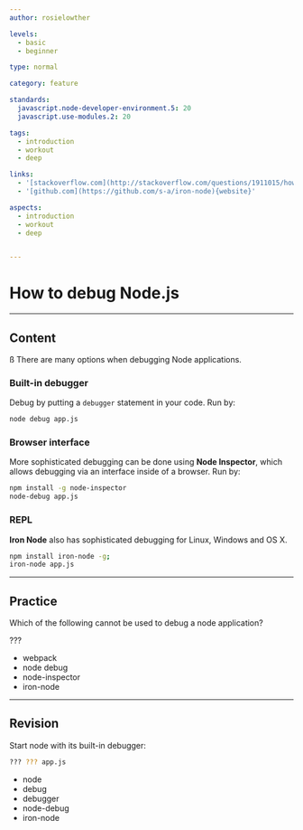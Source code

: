 ```yaml
---
author: rosielowther

levels:
  - basic
  - beginner

type: normal

category: feature

standards:
  javascript.node-developer-environment.5: 20
  javascript.use-modules.2: 20

tags:
  - introduction
  - workout
  - deep

links:
  - '[stackoverflow.com](http://stackoverflow.com/questions/1911015/how-do-i-debug-node-js-applications/31502652#31502652){website}'
  - '[github.com](https://github.com/s-a/iron-node){website}'

aspects:
  - introduction
  - workout
  - deep


---
```

# How to debug Node.js

---
## Content
ß
There are many options when debugging Node applications.

### Built-in debugger

Debug by putting a `debugger` statement in your code.
Run by:

```bash
node debug app.js
```

### Browser interface

More sophisticated debugging can be done using **Node Inspector**, which allows debugging via an interface inside of a browser.
Run by:

```bash
npm install -g node-inspector
node-debug app.js
```

### REPL
**Iron Node** also has sophisticated debugging for Linux, Windows and OS X.

```bash
npm install iron-node -g;
iron-node app.js
```

---
## Practice

Which of the following cannot be used to debug a node application?

???

* webpack
* node debug
* node-inspector
* iron-node

---
## Revision

Start node with its built-in debugger:

```bash
??? ??? app.js
```

* node
* debug
* debugger
* node-debug
* iron-node
 
